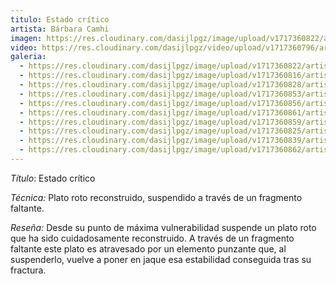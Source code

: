 ```yaml
---
titulo: Estado crítico
artista: Bárbara Camhi
imagen: https://res.cloudinary.com/dasijlpgz/image/upload/v1717360822/artistas/B%C3%A1rbara%20Camhi/Estado%20cr%C3%ADtico/P1090527.jpg
video: https://res.cloudinary.com/dasijlpgz/video/upload/v1717360796/artistas/B%C3%A1rbara%20Camhi/Estado%20cr%C3%ADtico/Sin_t%C3%ADtulo.mp4
galeria:
  - https://res.cloudinary.com/dasijlpgz/image/upload/v1717360822/artistas/B%C3%A1rbara%20Camhi/Estado%20cr%C3%ADtico/P1090527.jpg
  - https://res.cloudinary.com/dasijlpgz/image/upload/v1717360816/artistas/B%C3%A1rbara%20Camhi/Estado%20cr%C3%ADtico/P1090534.jpg
  - https://res.cloudinary.com/dasijlpgz/image/upload/v1717360828/artistas/B%C3%A1rbara%20Camhi/Estado%20cr%C3%ADtico/P1090535.jpg
  - https://res.cloudinary.com/dasijlpgz/image/upload/v1717360853/artistas/B%C3%A1rbara%20Camhi/Estado%20cr%C3%ADtico/P1090543.jpg
  - https://res.cloudinary.com/dasijlpgz/image/upload/v1717360856/artistas/B%C3%A1rbara%20Camhi/Estado%20cr%C3%ADtico/P1090538.jpg
  - https://res.cloudinary.com/dasijlpgz/image/upload/v1717360861/artistas/B%C3%A1rbara%20Camhi/Estado%20cr%C3%ADtico/P1090539.jpg
  - https://res.cloudinary.com/dasijlpgz/image/upload/v1717360859/artistas/B%C3%A1rbara%20Camhi/Estado%20cr%C3%ADtico/P1090530.jpg
  - https://res.cloudinary.com/dasijlpgz/image/upload/v1717360825/artistas/B%C3%A1rbara%20Camhi/Estado%20cr%C3%ADtico/P1090531.jpg
  - https://res.cloudinary.com/dasijlpgz/image/upload/v1717360839/artistas/B%C3%A1rbara%20Camhi/Estado%20cr%C3%ADtico/P1090542.jpg
  - https://res.cloudinary.com/dasijlpgz/image/upload/v1717360862/artistas/B%C3%A1rbara%20Camhi/Estado%20cr%C3%ADtico/P1090540.jpg
---
```

*Título*: Estado crítico

*Técnica:* Plato roto reconstruido, suspendido a través de un fragmento faltante.

*Reseña:* Desde su punto de máxima vulnerabilidad suspende un plato roto que ha sido cuidadosamente reconstruido. A través de un fragmento faltante este plato es atravesado por un elemento punzante que, al suspenderlo, vuelve a poner en jaque esa estabilidad conseguida tras su fractura.
